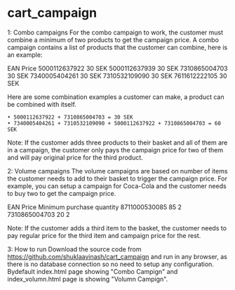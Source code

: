 # cart_campaign
1: Combo campaigns
For the combo campaign to work, the customer must combine a minimum of two products to get the campaign price. A combo campaign contains a list of products that the customer can combine, here is an example:

EAN                         Price
5000112637922               30 SEK
5000112637939               30 SEK
7310865004703               30 SEK
7340005404261               30 SEK
7310532109090               30 SEK
7611612222105               30 SEK

Here are some combination examples a customer can make, a product can be combined with itself.

    • 5000112637922 + 7310865004703 = 30 SEK
    • 7340005404261 + 7310532109090 + 5000112637922 + 7310865004703 = 60 SEK

Note: If the customer adds three products to their basket and all of them are in a campaign, the customer only pays the campaign price for two of them and will pay original price for the third product.


2: Volume campaigns
The volume campaigns are based on number of items the customer needs to add to their basket to trigger the campaign price. For example, you can setup a campaign for Coca-Cola and the customer needs to buy two to get the campaign price.

EAN             Price               Minimum purchase quantity
8711000530085   85                  2
7310865004703   20                  2

Note: If the customer adds a third item to the basket, the customer needs to pay regular price for the third item and campaign price for the rest.

3: How to run
Download the source code from https://github.com/shuklaavinash/cart_campaign and run in any browser, as there is no database connection so no need to setup any configuration. Bydefault index.html page showing "Combo Campign" and index_volumn.html page is showing "Volumn Campign".
